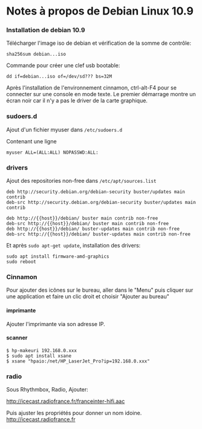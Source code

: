 # Notes à propos de Debian Linux 10.9

### Installation de debian 10.9

Télécharger l'image iso de debian et vérification de la somme de contrôle:

```
sha256sum debian...iso
```

Commande pour créer une clef usb bootable:

`dd if=debian...iso of=/dev/sd??? bs=32M`


Après l'installation de l'environnement cinnamon, ctrl-alt-F4 pour se connecter sur une console en mode texte.
Le premier démarrage montre un écran noir car il n'y a pas le driver de la carte graphique.

### sudoers.d

Ajout d'un fichier myuser dans `/etc/sudoers.d`

Contenant une ligne 

```
myuser ALL=(ALL:ALL) NOPASSWD:ALL:
```

### drivers

Ajout des repositories non-free dans `/etc/apt/sources.list`

```
deb http://security.debian.org/debian-security buster/updates main contrib
deb-src http://security.debian.org/debian-security buster/updates main contrib

deb http://{{host}}/debian/ buster main contrib non-free
deb-src http://{{host}}/debian/ buster main contrib non-free
deb http://{{host}}/debian/ buster-updates main contrib non-free
deb-src http://{{host}}/debian/ buster-updates main contrib non-free
```

Et après `sudo apt-get update`, installation des drivers:

```
sudo apt install firmware-amd-graphics
sudo reboot
```

### Cinnamon

Pour ajouter des icônes sur le bureau, aller dans le "Menu" puis cliquer sur une application et faire un clic droit et choisir "Ajouter au bureau"

#### imprimante 

Ajouter l'imprimante via son adresse IP.

#### scanner

```
$ hp-makeuri 192.168.0.xxx 
$ sudo apt install xsane 
$ xsane "hpaio:/net/HP_LaserJet_Pro?ip=192.168.0.xxx"
```
### radio

Sous Rhythmbox, Radio, Ajouter: 

http://icecast.radiofrance.fr/franceinter-hifi.aac

Puis ajuster les propriétés pour donner un nom idoine.
http://icecast.radiofrance.fr

